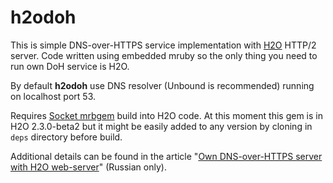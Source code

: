 # h2odoh
This is simple DNS-over-HTTPS service implementation with [H2O](https://github.com/h2o/h2o) HTTP/2 server. Code written using embedded mruby so the only thing you need to run own DoH service is H2O. 

By default **h2odoh** use DNS resolver (Unbound is recommended) running on localhost port 53.

Requires [Socket mrbgem](https://github.com/iij/mruby-socket) build into H2O code. At this moment this gem is in H2O 2.3.0-beta2 but it might be easily added to any version by cloning in `deps` directory before build.

Additional details can be found in the article "[Own DNS-over-HTTPS server with H2O web-server](https://kostikov.co/%D1%81%D0%B2%D0%BE%D0%B9-dns-over-https-%D1%81%D0%B5%D1%80%D0%B2%D0%B5%D1%80-%D0%BD%D0%B0-%D0%B1%D0%B0%D0%B7%D0%B5-%D0%B2%D0%B5%D0%B1-%D1%81%D0%B5%D1%80%D0%B2%D0%B5%D1%80%D0%B0-h2o)" (Russian only).
